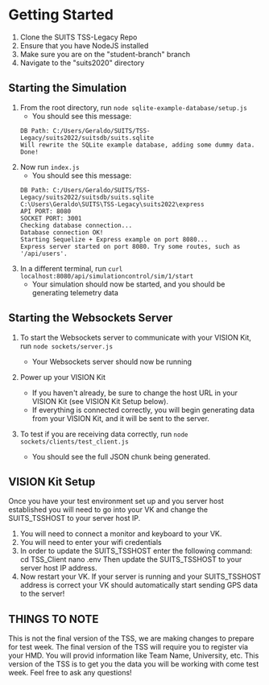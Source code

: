 # Getting Started

1. Clone the SUITS TSS-Legacy Repo
2. Ensure that you have NodeJS installed
3. Make sure you are on the "student-branch" branch
4. Navigate to the "suits2020" directory

## Starting the Simulation

1. From the root directory, run `node sqlite-example-database/setup.js`
    * You should see this message: 
    ```
    DB Path: C:/Users/Geraldo/SUITS/TSS-Legacy/suits2022/suitsdb/suits.sqlite
    Will rewrite the SQLite example database, adding some dummy data.
    Done!
    ```
2. Now run `index.js`
    * You should see this message:
    ```
    DB Path: C:/Users/Geraldo/SUITS/TSS-Legacy/suits2022/suitsdb/suits.sqlite
    C:\Users\Geraldo\SUITS\TSS-Legacy\suits2022\express
    API PORT: 8080
    SOCKET PORT: 3001
    Checking database connection...
    Database connection OK!
    Starting Sequelize + Express example on port 8080...
    Express server started on port 8080. Try some routes, such as '/api/users'.
    ```
3. In a different terminal, run `curl localhost:8080/api/simulationcontrol/sim/1/start`
    * Your simulation should now be started, and you should be generating telemetry data

## Starting the Websockets Server

1. To start the Websockets server to communicate with your VISION Kit, run `node sockets/server.js`
    * Your Websockets server should now be running

2. Power up your VISION Kit
    * If you haven't already, be sure to change the host URL in your VISION Kit (see VISION Kit Setup below).  
    * If everything is connected correctly, you will begin generating data from your VISION Kit, and it will be sent to the server.

3. To test if you are receiving data correctly, run `node sockets/clients/test_client.js`
    * You should see the full JSON chunk being generated.
    
## VISION Kit Setup

Once you have your test environment set up and you server host established you will need to go into your VK and change the SUITS_TSSHOST to 
your server host IP. 

1. You will need to connect a monitor and keyboard to your VK. 
2. You will need to enter your wifi credentials 
3. In order to update the SUITS_TSSHOST enter the following command: 
   cd TSS_Client
   nano .env
   Then update the SUITS_TSSHOST to your server host IP address. 
4. Now restart your VK. If your server is running and your SUITS_TSSHOST address is correct your VK should automatically start sending GPS data 
   to the server!

## THINGS TO NOTE
This is not the final version of the TSS, we are making changes to prepare for test week. The final version of the TSS will require you to register via your HMD. You will provid information like Team Name, University, etc. This version of the TSS is to get you the data you will be working with come test week. Feel free to ask any questions!
